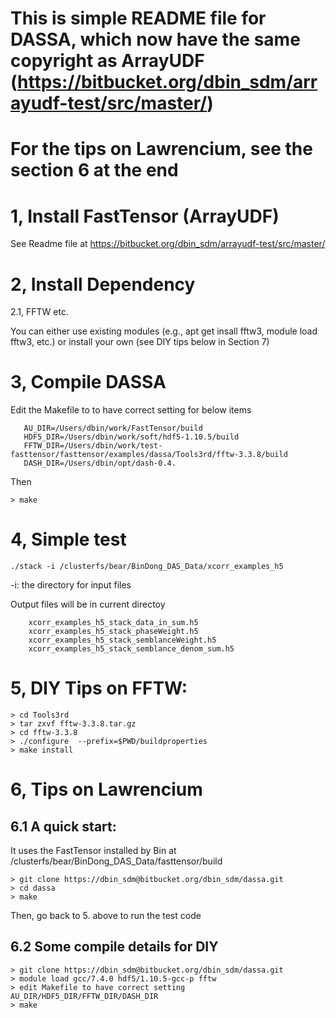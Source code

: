 
# This is simple README file for DASSA, which now have the same copyright as ArrayUDF (https://bitbucket.org/dbin_sdm/arrayudf-test/src/master/)


# For the tips on Lawrencium, see the section 6 at the end 


# 1, Install FastTensor (ArrayUDF) 

  See Readme file at https://bitbucket.org/dbin_sdm/arrayudf-test/src/master/

# 2, Install Dependency 

   2.1, FFTW etc.

   You can either use existing modules (e.g., apt get insall fftw3, module load fftw3, etc.)
  or install your own (see DIY tips below in Section 7)
 

# 3, Compile DASSA

Edit the Makefile to to have correct setting for below items
```properties
   AU_DIR=/Users/dbin/work/FastTensor/build
   HDF5_DIR=/Users/dbin/work/soft/hdf5-1.10.5/build
   FFTW_DIR=/Users/dbin/work/test-fasttensor/fasttensor/examples/dassa/Tools3rd/fftw-3.3.8/build
   DASH_DIR=/Users/dbin/opt/dash-0.4.
```

Then
```properties
> make
``` 

# 4, Simple test

```properties
./stack -i /clusterfs/bear/BinDong_DAS_Data/xcorr_examples_h5
```

-i: the directory for input files 
  
Output files will be in current directoy

```
    xcorr_examples_h5_stack_data_in_sum.h5
    xcorr_examples_h5_stack_phaseWeight.h5
    xcorr_examples_h5_stack_semblanceWeight.h5
    xcorr_examples_h5_stack_semblance_denom_sum.h5
```

# 5, DIY Tips on FFTW:

```properties
> cd Tools3rd
> tar zxvf fftw-3.3.8.tar.gz
> cd fftw-3.3.8
> ./configure  --prefix=$PWD/buildproperties
> make install
```


# 6, Tips on Lawrencium
   
##   6.1 A quick start:
   
   It uses the FastTensor installed by Bin at /clusterfs/bear/BinDong_DAS_Data/fasttensor/build

   ```properties
   > git clone https://dbin_sdm@bitbucket.org/dbin_sdm/dassa.git
   > cd dassa
   > make
   ```
   
   Then, go back to 5. above to run the test code

##   6.2 Some compile details for DIY

   ```properties 
   > git clone https://dbin_sdm@bitbucket.org/dbin_sdm/dassa.git
   > module load gcc/7.4.0 hdf5/1.10.5-gcc-p fftw
   > edit Makefile to have correct setting AU_DIR/HDF5_DIR/FFTW_DIR/DASH_DIR
   > make
   ```



